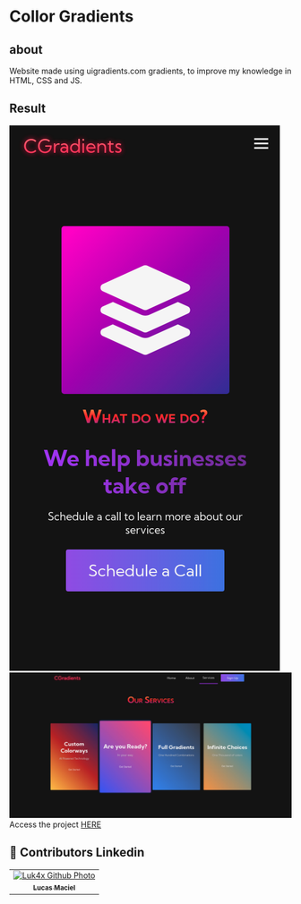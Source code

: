 # Collor Gradients

## about
Website made using uigradients.com gradients, to improve my knowledge in HTML, CSS and JS.

## Result
<img src="./result/result1.png" alt="result">
<img src="./result/result2.png" alt="result">
Access the project <a href="https://luk4x.github.io/project-collor/">HERE</a>

## 🤝 Contributors Linkedin
<table>
  <tr>
    <td align="center">
      <a href="https://www.linkedin.com/in/lucasmacielf/">
        <img src="https://avatars.githubusercontent.com/Luk4x" width="150px;" alt="Luk4x Github Photo"/><br>
        <sub>
          <b>Lucas Maciel</b>
        </sub>
      </a>
    </td>
  </tr>
</table>
